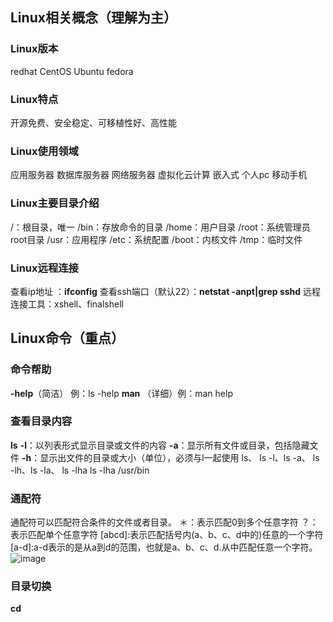 ## Linux相关概念（理解为主）
### Linux版本
redhat
CentOS
Ubuntu
fedora
### Linux特点
开源免费、安全稳定、可移植性好、高性能
### Linux使用领域
应用服务器
数据库服务器
网络服务器
虚拟化云计算
嵌入式
个人pc
移动手机
### Linux主要目录介绍
/：根目录，唯一
/bin：存放命令的目录
/home：用户目录
/root：系统管理员root目录
/usr：应用程序
/etc：系统配置
/boot：内核文件
/tmp：临时文件
### Linux远程连接
查看ip地址 ：**ifconfig**
查看ssh端口（默认22）：**netstat -anpt|grep sshd**
远程连接工具：xshell、finalshell
## Linux命令（重点）
### 命令帮助
**-help**（简洁） 例：ls -help
**man** （详细）例：man help
### 查看目录内容
**ls**
**-l**：以列表形式显示目录或文件的内容
**-a**：显示所有文件或目录，包括隐藏文件
**-h**：显示出文件的目录或大小（单位），必须与l一起使用
ls、
ls -l、ls -a、
ls -lh、ls -la、
ls -lha
ls -lha /usr/bin
### 通配符
通配符可以匹配符合条件的文件或者目录。
＊：表示匹配0到多个任意字符
？：表示匹配单个任意字符
[abcd]:表示匹配括号内(a、b、c、d中的)任意的一个字符
[a-d]:a-d表示的是从a到d的范围，也就是a、b、c、d.从中匹配任意一个字符。
![image](https://github.com/user-attachments/assets/e3635032-8e9c-48bb-9fc7-c269bbd5f0f8)
### 目录切换
**cd**